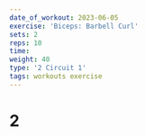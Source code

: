 ```yaml
---
date_of_workout: 2023-06-05
exercise: 'Biceps: Barbell Curl'
sets: 2
reps: 10
time: 
weight: 40
type: '2 Circuit 1'
tags: workouts exercise
---
```

# 2
